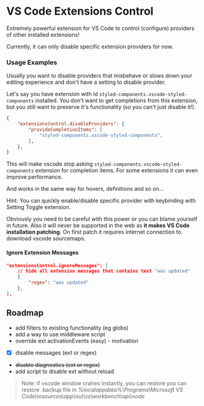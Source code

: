 # VS Code Extensions Control

Extremely powerful extension for VS Code to control (configure) providers of other installed extensions!

Currently, it can only disable specific extension providers for now.

### Usage Examples

Usually you want to disable providers that misbehave or slows down your editing experience and don't have a setting to disable provider.

Let's say you have extension with id `styled-components.vscode-styled-components` installed. You don't want to get completions from this extension, but you still want to preserve it's functionality (so you can't just disable it!).

```json
{
    "extensionsControl.disableProviders": {
        "provideCompletionItems": [
            "styled-components.vscode-styled-components",
        ],
    },
}
```

This will make vscode stop asking `styled-components.vscode-styled-components` extension for completion items. For some extensions it can even improve performance.

And works in the same way for hovers, definitions and so on...

Hint: You can quickly enable/disable specific provider with keybinding with Setting Toggle extension.

Obviously you need to be careful with this power or you can blame yourself in future. Also it will never be supported in the web as **it makes VS Code installation patching**. On first patch it requires internet connection to download vscode sourcemaps.

#### Ignore Extension Messages

```json
"extensionsControl.ignoreMessages": [
    // hide all extension messages that contains text "was updated"
    {
        "regex": "was updated"
    },
],
```

## Roadmap

- add filters to existing functionality (eg globs)
- add a way to use middleware script
- override ext activationEvents (easy) - motivation
- [x] disable messages (ext or regex)
- ~~disable diagnostics (ext or regex)~~
- add script to disable ext without reload

> Note: if vscode window crahes instantly, you can restore you can restore .backup file in *%localappdata%\Programs\Microsoft VS Code\resources\app\out\vs\workbench\api\node*
